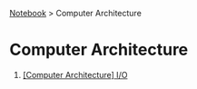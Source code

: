 <a href="./">Notebook</a> > Computer Architecture

# Computer Architecture



1. <a href="./computer-architecture/input-output">[Computer Architecture] I/O</a>